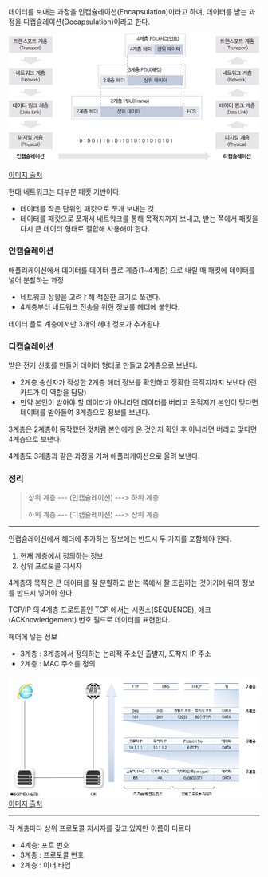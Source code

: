 데이터를 보내는 과정을 인캡슐레이션(Encapsulation)이라고 하며, 데이터를 받는 과정을 디캡슐레이션(Decapsulation)이라고 한다.

![img.png](img.png)

[이미지 출처](https://velog.io/@source39/%EB%84%A4%ED%8A%B8%EC%9B%8C%ED%81%AC-%EC%9D%B8%EC%BA%A1%EC%8A%90%EB%A0%88%EC%9D%B4%EC%85%98%EA%B3%BC-%EB%94%94%EC%BA%A1%EC%8A%90%EB%A0%88%EC%9D%B4%EC%85%98)

현대 네트워크는 대부분 패킷 기반이다.
- 데이터를 작은 단위인 패킷으로 쪼개 보내는 것
- 데이터를 패킷으로 쪼개서 네트워크를 통해 목적지까지 보내고, 받는 쪽에서 패킷을 다시 큰 데이터 형태로 결합해 사용해야 한다.

### 인캡슐레이션
애플리케이션에서 데이터를 데이터 플로 계층(1~4계층) 으로 내릴 때 패킷에 데이터를 넣어 분할하는 과정
- 네트워크 상황을 고려ㅑ해 적절한 크기로 쪼갠다.
- 4계층부터 네트워크 전송을 위한 정보를 헤더에 붙인다.

데이터 플로 계층에서만 3개의 헤더 정보가 추가된다.

### 디캡슐레이션
받은 전기 신호를 만들어 데이터 형태로 만들고 2계층으로 보낸다.
- 2계층 송신자가 작성한 2계층 헤더 정보를 확인하고 정확한 목적지까지 보낸다 (랜 카드가 이 역할을 담당)
- 만약 본인이 받아야 할 데이터가 아니라면 데이터를 버리고 목적지가 본인이 맞다면 데이터를 받아들여 3계층으로 정보를 보낸다.

3계층은 2계층이 동작했던 것처럼 본인에게 온 것인지 확인 후 아니라면 버리고 맞다면 4계층으로 보낸다.

4계층도 3계층과 같은 과정을 거쳐 애플리케이션으로 올려 보낸다.

### 정리
> 상위 계층 --- (인캡슐레이션) ---> 하위 계층
>
> 하위 계층 --- (디캡슐레이션) ---> 상위 계층


---
인캡슐레이션에서 헤더에 추가하는 정보에는 반드시 두 가지를 포함해야 한다.

1. 현재 계층에서 정의하는 정보
2. 상위 프로토콜 지시자

4계층의 목적은 큰 데이터를 잘 분할하고 받는 쪽에서 잘 조립하는 것이기에 위의 정보를 반드시 넣어야 한다.

TCP/IP 의 4계층 프로토콜인 TCP 에서는 시퀀스(SEQUENCE), 애크(ACKnowledgement) 번호 필드로 데이터를 표현한다.

헤더에 넣는 정보
- 3계층 : 3계층에서 정의하는 논리적 주소인 출발지, 도착지 IP 주소
- 2계층 : MAC 주소를 정의

![img_1.png](img_1.png)
[이미지 출처](https://zigispace.net/1258?pidx=0)

--- 
각 계층마다 상위 프로토콜 지시자를 갖고 있지만 이름이 다르다
- 4계층: 포트 번호
- 3계층 : 프로토콜 번호
- 2계층 : 이더 타입

